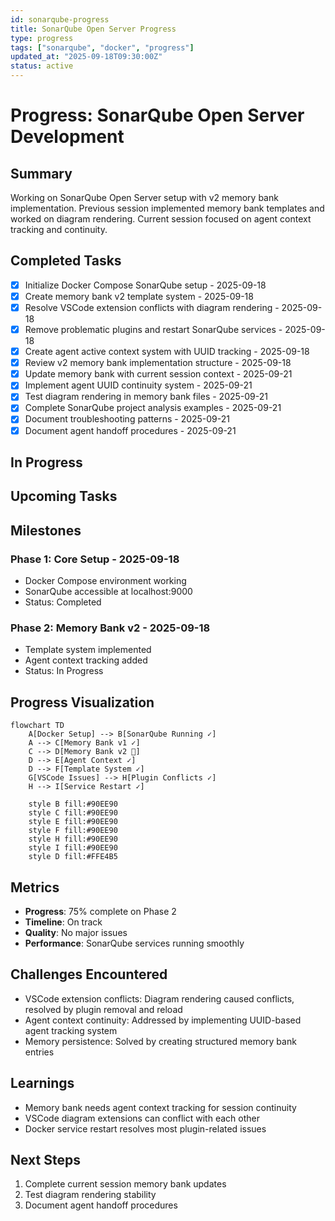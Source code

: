 ```yaml
---
id: sonarqube-progress
title: SonarQube Open Server Progress
type: progress
tags: ["sonarqube", "docker", "progress"]
updated_at: "2025-09-18T09:30:00Z"
status: active
---
```


# Progress: SonarQube Open Server Development

## Summary
Working on SonarQube Open Server setup with v2 memory bank implementation. Previous session implemented memory bank templates and worked on diagram rendering. Current session focused on agent context tracking and continuity.

## Completed Tasks
- [x] Initialize Docker Compose SonarQube setup - 2025-09-18
- [x] Create memory bank v2 template system - 2025-09-18
- [x] Resolve VSCode extension conflicts with diagram rendering - 2025-09-18
- [x] Remove problematic plugins and restart SonarQube services - 2025-09-18
- [x] Create agent active context system with UUID tracking - 2025-09-18
- [x] Review v2 memory bank implementation structure - 2025-09-18
- [x] Update memory bank with current session context - 2025-09-21
- [x] Implement agent UUID continuity system - 2025-09-21
- [x] Test diagram rendering in memory bank files - 2025-09-21
- [x] Complete SonarQube project analysis examples - 2025-09-21
- [x] Document troubleshooting patterns - 2025-09-21
- [x] Document agent handoff procedures - 2025-09-21

## In Progress

## Upcoming Tasks

## Milestones
### Phase 1: Core Setup - 2025-09-18
- Docker Compose environment working
- SonarQube accessible at localhost:9000
- Status: Completed

### Phase 2: Memory Bank v2 - 2025-09-18
- Template system implemented
- Agent context tracking added
- Status: In Progress

## Progress Visualization
```mermaid
flowchart TD
    A[Docker Setup] --> B[SonarQube Running ✓]
    A --> C[Memory Bank v1 ✓]
    C --> D[Memory Bank v2 🔄]
    D --> E[Agent Context ✓]
    D --> F[Template System ✓]
    G[VSCode Issues] --> H[Plugin Conflicts ✓]
    H --> I[Service Restart ✓]

    style B fill:#90EE90
    style C fill:#90EE90
    style E fill:#90EE90
    style F fill:#90EE90
    style H fill:#90EE90
    style I fill:#90EE90
    style D fill:#FFE4B5
```

## Metrics
- **Progress**: 75% complete on Phase 2
- **Timeline**: On track
- **Quality**: No major issues
- **Performance**: SonarQube services running smoothly

## Challenges Encountered
- VSCode extension conflicts: Diagram rendering caused conflicts, resolved by plugin removal and reload
- Agent context continuity: Addressed by implementing UUID-based agent tracking system
- Memory persistence: Solved by creating structured memory bank entries

## Learnings
- Memory bank needs agent context tracking for session continuity
- VSCode diagram extensions can conflict with each other
- Docker service restart resolves most plugin-related issues

## Next Steps
1. Complete current session memory bank updates
2. Test diagram rendering stability
3. Document agent handoff procedures
